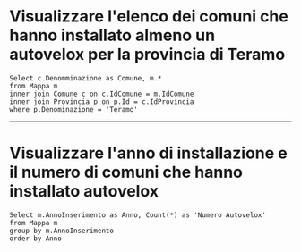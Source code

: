 # Visualizzare l'elenco dei comuni che hanno installato almeno un autovelox per la provincia di Teramo

```
Select c.Denomminazione as Comune, m.*
from Mappa m
inner join Comune c on c.IdComune = m.IdComune
inner join Provincia p on p.Id = c.IdProvincia
where p.Denominazione = 'Teramo'
```

---

# Visualizzare l'anno di installazione e il numero di comuni che hanno installato autovelox

```
Select m.AnnoInserimento as Anno, Count(*) as 'Numero Autovelox'
from Mappa m
group by m.AnnoInserimento
order by Anno
```